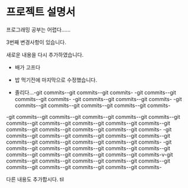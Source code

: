 # 프로젝트 설명서


프로그래밍 공부는 어렵다......

3번째 변경사항이 있습니다.

새로운 내용을 다시 추가하였습니다.

+ 배가 고프다

+ 밥 먹기전에 마지막으로 수정했습니다.

+ 졸리다...-git commits--git commits--git commits-
-git commits--git commits--git commits-
-git commits--git commits--git commits-
-git commits--git commits--git commits--git commits--git commits-


-git commits--git commits--git commits--git commits--git commits--git commits--git commits--git commits--git commits--git commits--git commits--git commits--git commits--git commits--git commits-
-git commits--git commits--git commits--git commits--git commits--git commits--git commits--git commits--git commits--git commits-
-git commits--git commits--git commits--git commits--git commits--git commits--git commits--git commits--git commits--git commits-v-git commits--git commits--git commits--git commits--git commits--git commits--git commits--git commits--git commits--git commits-

다른 내용도 추가합시다. til
